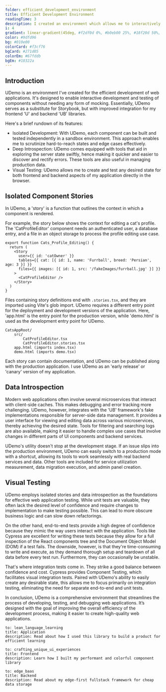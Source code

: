 ```yaml
---
folder: efficient_development_environment
title: Efficient Development Environment
readingTime: 3
description: I created an environment which allows me to interactively develop and test components of web applications without mocking. It serves as a replacement for Storybook with better integration for my other libraries for both frontend and backend.
i: 4
gradient: linear-gradient(45deg, #f2df0d 0%, #b0eb00 25%, #18f20d 50%, #00f58f 75%, #0df2cc 100%)
color: #9dfd96
bg: #010e00
colorCard: #f3cf76
bgCard: #271d05
colorEm: #67fddb
bgEm: #10322a
---
```


## Introduction

UDemo is an environment I've created for the efficient development of web applications. It's designed to enable interactive development and testing of components without needing any form of mocking. Essentially, UDemo serves as a substitute for Storybook, but with improved integration for my frontend 'U' and backend 'UB' libraries.

Here's a brief rundown of its features:

- Isolated Development: With UDemo, each component can be built and tested independently in a sandbox environment. This approach enables me to scrutinize hard-to-reach states and edge cases effectively.
- Deep Introspection: UDemo comes equipped with tools that aid in exploring the server state swiftly, hence making it quicker and easier to discover and rectify errors. These tools are also useful in managing production data.
- Visual Testing: UDemo allows me to create and test any desired state for both frontend and backend aspects of my application directly in the browser.

## Isolated Component Stories

In UDemo, a 'story' is a function that outlines the context in which a component is rendered.

For example, the story below shows the context for editing a cat's profile. The 'CatProfileEditor' component needs an authenticated user, a database entry, and a file in an object storage to process the profile editing use case.

```tsx
export function Cats_Profile_Editing() {
  return (
    <Story
      user={{ id: 'catOwner' }}
      tables={{ cat: [{ id: 1, name: 'Furrball', breed: 'Persian', age: 3 }] }}
      files={{ images: [{ id: 1, src: '/fakeImages/furrball.jpg' }] }}
    >
      <CatProfileEditor />
    </Story>
  )
}
```

Files containing story definitions end with `.stories.tsx`, and they are imported using Vite's glob import. UDemo requires a different entry point for the deployment and development versions of the application. Here, 'app.html' is the entry point for the production version, while 'demo.html' is used as the development entry point for UDemo.

```
CatsAppRoot/
	src/
		CatProfileEditor.tsx
		CatProfileEditor.stories.tsx
	app.html (imports index.tsx)
	demo.html (imports demo.tsx)
```

Each story can contain documentation, and UDemo can be published along with the production application. I use UDemo as an 'early release' or 'canary' version of my application.

## Data Introspection

Modern web applications often involve several microservices that interact with client-side caches. This makes debugging and error tracking more challenging. UDemo, however, integrates with the 'UB' framework's fake implementations responsible for server-side data management. It provides a user interface for viewing and editing data across various microservices, thereby achieving the desired state. Tools for filtering and searching logs are also available, making it easier to handle complex use cases that involve changes in different parts of UI components and backend services.

UDemo's utility doesn't stop at the development stage. If an issue slips into the production environment, UDemo can easily switch to a production mode with a shortcut, allowing its tools to work seamlessly with real backend services and data. Other tools are included for service utilization measurement, data migration execution, and admin panel creation.

## Visual Testing

UDemo employs isolated stories and data introspection as the foundations for effective web application testing. While unit tests are valuable, they often lack the desired level of confidence and require changes to implementation to make testing possible. This can lead to more obscure business logic and can slow down refactorings.

On the other hand, end-to-end tests provide a high degree of confidence because they mimic the way users interact with the application. Tools like Cypress are excellent for writing these tests because they allow for a full inspection of the React components tree and the Document Object Model (DOM) if a test fails. The downside, however, is that they're time-consuming to write and execute, as they demand thorough setup and teardown of all data before every test run. Furthermore, they can occasionally be unstable.

That's where integration tests come in. They strike a good balance between confidence and cost. Cypress provides Component Testing, which facilitates visual integration tests. Paired with UDemo's ability to easily create any desirable state, this allows me to focus primarily on integration testing, eliminating the need for separate end-to-end and unit tests.

In conclusion, UDemo is a comprehensive environment that streamlines the process of developing, testing, and debugging web applications. It’s designed with the goal of improving the overall efficiency of the development process, making it easier to create high-quality web applications.

```u cards
to: lean_language_learning
title: Application
description: Read about how I used this library to build a product for efficient learning

to: crafting_unique_ui_experiences
title: Frontend
description: Learn how I built my performant and colorful component library

to: edge_baas
title: Backend
description: Read about my edge-first fullstack framework for cheap data storage
```
